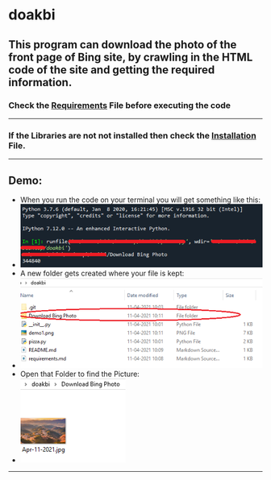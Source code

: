 #  doakbi
This program can download the photo of the front page of Bing site, by crawling in the HTML code of the site and getting the required information.
------------------------------------------------------
### Check the [Requirements](requirements.md) File before executing the code
------------------------------------------------------
### If the Libraries are not not installed then check the [Installation](Installation.md) File.
-------------------------------------------------------
## Demo:
- When you run the code on your terminal you will get something like this:
- ![](demo1.png)
- A new folder gets created where your file is kept:
- ![](demo2.png)
- Open that Folder to find the Picture:
- ![](demo3.png)
-------------------------------------------------------

